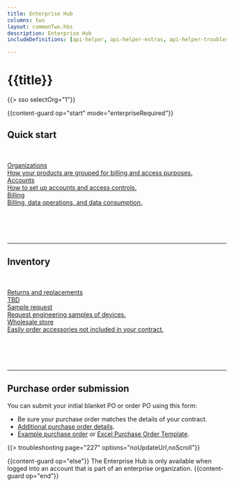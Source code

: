 ```yaml
---
title: Enterprise Hub
columns: two
layout: commonTwo.hbs
description: Enterprise Hub
includeDefinitions: [api-helper, api-helper-extras, api-helper-troubleshooting]

---
```


# {{title}}

{{> sso selectOrg="1"}}

{{content-guard op="start" mode="enterpriseRequired"}}

## Quick start

&nbsp;

<div>
    <div class="mainGrid" style="padding-bottom:40px;">
        <div class="mainNoPicRect">
            <a href="/scaling/quick-start-guide/organizations/" class="mainGridButton">
                <div class="mainContent">
                    <div class="mainNoPicTopBottom">
                        <div class="mainNoPicTop">Organizations</div>
                        <div class="mainNoPicBottom">How your products are grouped for billing and access purposes.</div>
                    </div>
                </div>
            </a>
        </div>
        <div class="mainNoPicRect">
            <a href="/getting-started/setup/accounts/" class="mainGridButton">
                <div class="mainContent">
                    <div class="mainNoPicTopBottom">
                        <div class="mainNoPicTop">Accounts</div>
                        <div class="mainNoPicBottom">How to set up accounts and access controls.</div>
                    </div>
                </div>
            </a>
        </div>
        <div class="mainNoPicRect">
            <a href="/scaling/quick-start-guide/billing/" class="mainGridButton">
                <div class="mainContent">
                    <div class="mainNoPicTopBottom">
                        <div class="mainNoPicTop">Billing</div>
                        <div class="mainNoPicBottom">Billing, data operations, and data consumption.</div>
                    </div>
                </div>
            </a>
        </div>
    </div>
</div>

&nbsp;

---

## Inventory

&nbsp;

<div>
    <div class="mainGrid" style="padding-bottom:40px;">
        <div class="mainNoPicRect">
            <a href="" class="mainGridButton">
                <div class="mainContent">
                    <div class="mainNoPicTopBottom">
                        <div class="mainNoPicTop">Returns and replacements</div>
                        <div class="mainNoPicBottom">TBD</div>
                    </div>
                </div>
            </a>
        </div>
        <div class="mainNoPicRect">
            <a href="/troubleshooting/troubleshooting/?p=11779868461851" class="mainGridButton">
                <div class="mainContent">
                    <div class="mainNoPicTopBottom">
                        <div class="mainNoPicTop">Sample request</div>
                        <div class="mainNoPicBottom">Request engineering samples of devices.</div>
                    </div>
                </div>
            </a>
        </div>
        <div class="mainNoPicRect">
            <a href="https://wholesale.particle.io/" class="mainGridButton">
                <div class="mainContent">
                    <div class="mainNoPicTopBottom">
                        <div class="mainNoPicTop">Wholesale store</div>
                        <div class="mainNoPicBottom">Easily order accessories not included in your contract.</div>
                    </div>
                </div>
            </a>
        </div>
    </div>
</div>

&nbsp;

---

## Purchase order submission

You can submit your initial blanket PO or order PO using this form:

- Be sure your purchase order matches the details of your contract.
- [Additional purchase order details](/scaling/quick-start-guide/enterprise-order-placement/).
- [Example purchase order](/assets/images/support/Screen_Shot_2022-01-24_at_11.09.03_AM.png) or [Excel Purchase Order Template](/assets/files/enterprise-order-template.xlsx).

{{> troubleshooting page="227" options="noUpdateUrl,noScroll"}}
 



{{content-guard op="else"}}
The Enterprise Hub is only available when logged into an account that is part of an enterprise organization.
{{content-guard op="end"}}
